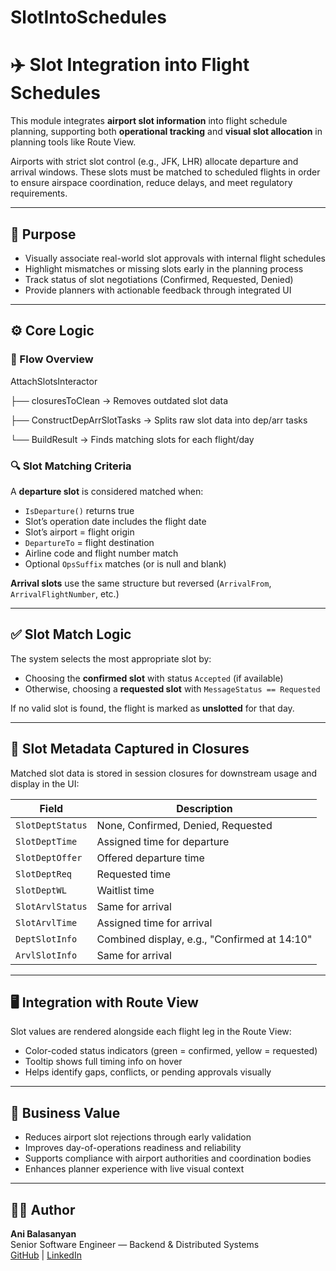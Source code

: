 # SlotIntoSchedules

# ✈️ Slot Integration into Flight Schedules

This module integrates **airport slot information** into flight schedule planning, supporting both **operational tracking** and **visual slot allocation** in planning tools like Route View.

Airports with strict slot control (e.g., JFK, LHR) allocate departure and arrival windows. These slots must be matched to scheduled flights in order to ensure airspace coordination, reduce delays, and meet regulatory requirements.

---

## 🎯 Purpose

- Visually associate real-world slot approvals with internal flight schedules
- Highlight mismatches or missing slots early in the planning process
- Track status of slot negotiations (Confirmed, Requested, Denied)
- Provide planners with actionable feedback through integrated UI

---

## ⚙️ Core Logic

### 🧩 Flow Overview

AttachSlotsInteractor

├── closuresToClean → Removes outdated slot data

├── ConstructDepArrSlotTasks → Splits raw slot data into dep/arr tasks

└── BuildResult → Finds matching slots for each flight/day


### 🔍 Slot Matching Criteria

A **departure slot** is considered matched when:

- `IsDeparture()` returns true  
- Slot’s operation date includes the flight date  
- Slot’s airport = flight origin  
- `DepartureTo` = flight destination  
- Airline code and flight number match  
- Optional `OpsSuffix` matches (or is null and blank)

**Arrival slots** use the same structure but reversed (`ArrivalFrom`, `ArrivalFlightNumber`, etc.)

---

## ✅ Slot Match Logic

The system selects the most appropriate slot by:

- Choosing the **confirmed slot** with status `Accepted` (if available)
- Otherwise, choosing a **requested slot** with `MessageStatus == Requested`

If no valid slot is found, the flight is marked as **unslotted** for that day.

---

## 🧾 Slot Metadata Captured in Closures

Matched slot data is stored in session closures for downstream usage and display in the UI:

| Field             | Description                                      |
|------------------|--------------------------------------------------|
| `SlotDeptStatus` | None, Confirmed, Denied, Requested               |
| `SlotDeptTime`   | Assigned time for departure                      |
| `SlotDeptOffer`  | Offered departure time                           |
| `SlotDeptReq`    | Requested time                                   |
| `SlotDeptWL`     | Waitlist time                                    |
| `SlotArvlStatus` | Same for arrival                                 |
| `SlotArvlTime`   | Assigned time for arrival                        |
| `DeptSlotInfo`   | Combined display, e.g., "Confirmed at 14:10"     |
| `ArvlSlotInfo`   | Same for arrival                                 |

---

## 🖥️ Integration with Route View

Slot values are rendered alongside each flight leg in the Route View:

- Color-coded status indicators (green = confirmed, yellow = requested)
- Tooltip shows full timing info on hover
- Helps identify gaps, conflicts, or pending approvals visually

---

## 💼 Business Value

- Reduces airport slot rejections through early validation
- Improves day-of-operations readiness and reliability
- Supports compliance with airport authorities and coordination bodies
- Enhances planner experience with live visual context

---

## 👩‍💻 Author

**Ani Balasanyan**  
Senior Software Engineer — Backend & Distributed Systems  
[GitHub](https://github.com/anibalasanyan) | [LinkedIn](https://linkedin.com/in/anibalasanyan)

